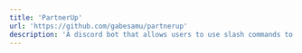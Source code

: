 ```yaml
---
title: 'PartnerUp'
url: 'https://github.com/gabesamu/partnerup'
description: 'A discord bot that allows users to use slash commands to sign up for pair programming according to their preferred schedule.'
---
```

